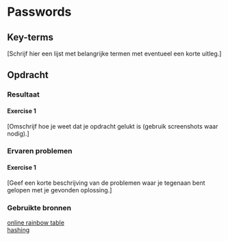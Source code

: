# Passwords


## Key-terms
[Schrijf hier een lijst met belangrijke termen met eventueel een korte uitleg.]

## Opdracht
### Resultaat
#### Exercise 1
[Omschrijf hoe je weet dat je opdracht gelukt is (gebruik screenshots waar nodig).]

### Ervaren problemen
#### Exercise 1
[Geef een korte beschrijving van de problemen waar je tegenaan bent gelopen met je gevonden oplossing.]

### Gebruikte bronnen
[online rainbow table](https://crackstation.net/)  
[hashing](https://www.techtarget.com/searchdatamanagement/definition/hashing#:~:text=Hashing%20is%20the%20process%20of,the%20implementation%20of%20hash%20tables.)